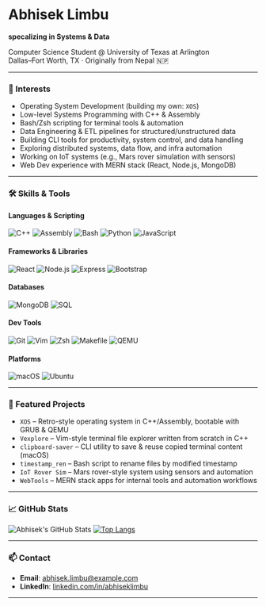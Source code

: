 # Abhisek Limbu

**specalizing in  Systems & Data** 

Computer Science Student @ University of Texas at Arlington  
Dallas–Fort Worth, TX · Originally from Nepal 🇳🇵

---

### 🧠 Interests
- Operating System Development (building my own: `XOS`)
- Low-level Systems Programming with C++ & Assembly
- Bash/Zsh scripting for terminal tools & automation
- Data Engineering & ETL pipelines for structured/unstructured data
- Building CLI tools for productivity, system control, and data handling
- Exploring distributed systems, data flow, and infra automation
- Working on IoT systems (e.g., Mars rover simulation with sensors)
- Web Dev experience with MERN stack (React, Node.js, MongoDB)

---

### 🛠️ Skills & Tools

#### **Languages & Scripting**
![C++](https://img.shields.io/badge/C++-00599C?style=flat&logo=c%2B%2B&logoColor=white)
![Assembly](https://img.shields.io/badge/Assembly-6E4C13?style=flat&logo=gnuassembly&logoColor=white)
![Bash](https://img.shields.io/badge/Bash-121011?style=flat&logo=gnu-bash&logoColor=white)
![Python](https://img.shields.io/badge/Python-3776AB?style=flat&logo=python&logoColor=white)
![JavaScript](https://img.shields.io/badge/JavaScript-F7DF1E?style=flat&logo=javascript&logoColor=black)

#### **Frameworks & Libraries**
![React](https://img.shields.io/badge/React-20232A?style=flat&logo=react&logoColor=61DAFB)
![Node.js](https://img.shields.io/badge/Node.js-339933?style=flat&logo=nodedotjs&logoColor=white)
![Express](https://img.shields.io/badge/Express.js-404D59?style=flat)
![Bootstrap](https://img.shields.io/badge/Bootstrap-563D7C?style=flat&logo=bootstrap&logoColor=white)

#### **Databases**
![MongoDB](https://img.shields.io/badge/MongoDB-47A248?style=flat&logo=mongodb&logoColor=white)
![SQL](https://img.shields.io/badge/SQL-4479A1?style=flat&logo=postgresql&logoColor=white)

#### **Dev Tools**
![Git](https://img.shields.io/badge/Git-F05032?style=flat&logo=git&logoColor=white)
![Vim](https://img.shields.io/badge/Vim-019733?style=flat&logo=vim&logoColor=white)
![Zsh](https://img.shields.io/badge/Zsh-89e051?style=flat)
![Makefile](https://img.shields.io/badge/Makefile-000000?style=flat&logo=gnu&logoColor=white)
![QEMU](https://img.shields.io/badge/QEMU-222222?style=flat&logo=qemu&logoColor=white)

#### **Platforms**
![macOS](https://img.shields.io/badge/macOS-000000?style=flat&logo=apple&logoColor=white)
![Ubuntu](https://img.shields.io/badge/Ubuntu-E95420?style=flat&logo=ubuntu&logoColor=white)

---

### 🚀 Featured Projects
- `XOS` – Retro-style operating system in C++/Assembly, bootable with GRUB & QEMU  
- `Vexplore` – Vim-style terminal file explorer written from scratch in C++  
- `clipboard-saver` – CLI utility to save & reuse copied terminal content (macOS)  
- `timestamp_ren` – Bash script to rename files by modified timestamp  
- `IoT Rover Sim` – Mars rover-style system using sensors and automation  
- `WebTools` – MERN stack apps for internal tools and automation workflows

---

### 📈 GitHub Stats
![Abhisek's GitHub Stats](https://github-readme-stats.vercel.app/api?username=AbhisekLimbu&show_icons=true&theme=gruvbox)
[![Top Langs](https://github-readme-stats.vercel.app/api/top-langs/?username=AbhisekLimbu&layout=compact)](https://github.com/anuraghazra/github-readme-stats)

---

### 📫 Contact
- **Email**: abhisek.limbu@example.com  
- **LinkedIn**: [linkedin.com/in/abhiseklimbu](https://linkedin.com/in/abhiseklimbu)  

---

